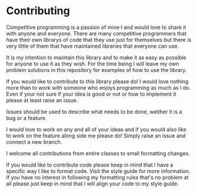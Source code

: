 # Contributing

Competitive programming is a passion of mine I and would love to share it with
anyone and everyone. There are many competitive programmers that have their own
librarys of code that they use just for themselves but there is very little of 
them that have maintained libraries that everyone can use. 

It is my intention to maintain this library and to make it as easy as possible
for anyone to use it as they wish. For the time being I will leave my own problem
solutions in this repository for examples of how to use the library.

If you would like to contribute to this library please do! I would love nothing
more than to work with someone who enjoys programming as much as I do. Even
if your not sure if your idea is good or not or how to implement it please
at least raise an issue.

Issues should be used to describe what needs to be done, weither it is a bug
or a feature. 

I would love to work on any and all of your ideas and if you would also like to
work on the feature along side me please do! Simply raise an issue and connect
a new branch.

I welcome all contributions from entire classes to small formatting changes.

If you would like to contribute code please keep in mind that I have a specific
way I like to format code. Visit the style guide for more information. If you
have no interest in following my formatting rules that's no problem at all
please just keep in mind that I will align your code to my style guide.